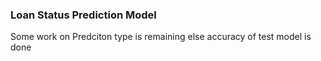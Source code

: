 ### Loan Status Prediction Model
Some work on Predciton type is remaining else accuracy of test model is done
